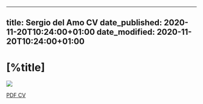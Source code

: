 ---
title: Sergio del Amo CV
date_published: 2020-11-20T10:24:00+01:00
date_modified: 2020-11-20T10:24:00+01:00
----

# [%title]

<div data-iframe-width="150" data-iframe-height="270" data-share-badge-id="2799a540-3140-42ef-a23e-50f35f2c8747" data-share-badge-host="https://www.youracclaim.com"></div><script type="text/javascript" async src="//cdn.youracclaim.com/assets/utilities/embed.js"></script>

[![](https://images.sergiodelamo.com/cv.png)](https://sergiodelamo.com/pdfs/CVSergioDelAmo.pdf)

[PDF CV](https://sergiodelamo.com/pdfs/CVSergioDelAmo.pdf)